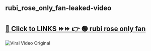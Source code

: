 
 ## rubi_rose_only_fan-leaked-video 

# <h2><a href="https://clipsfans.com/rubi_rose_only_fan&ref=git">🔗 Click to LINKS ⏩⏩ 👉 🟢 rubi rose only fan </a></h2>

<a href="https://clipsfans.com/rubi_rose_only_fan&ref=git" rel="nofollow" data-target="animated-image.originalLink"><img src="https://i.ibb.co.com/xMMVF88/686577567.gif" alt="Viral Video Original" style="max-width: 100%; display: inline-block;" data-target="animated-image.originalImage"></a>
